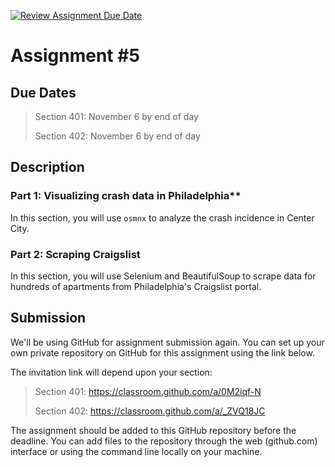 [![Review Assignment Due Date](https://classroom.github.com/assets/deadline-readme-button-24ddc0f5d75046c5622901739e7c5dd533143b0c8e959d652212380cedb1ea36.svg)](https://classroom.github.com/a/0M2iqf-N)
# Assignment #5

## Due Dates

> Section 401: November 6 by end of day
>
> Section 402: November 6 by end of day

## Description

### Part 1: Visualizing crash data in Philadelphia**

In this section, you will use `osmnx` to analyze the crash incidence in Center City. 

### Part 2: Scraping Craigslist

In this section, you will use Selenium and BeautifulSoup to scrape data for hundreds of apartments from Philadelphia's Craigslist portal.


## Submission

We'll be using GitHub for assignment submission again. You can set up your own private repository on GitHub for this assignment using the link below.

The invitation link will depend upon your section:

> Section 401: https://classroom.github.com/a/0M2iqf-N
>
> Section 402: https://classroom.github.com/a/_ZVQ18JC


The assignment should be added to this GitHub repository before the deadline. You can add files to the repository through the web (github.com) interface or using the command line locally on your machine.
